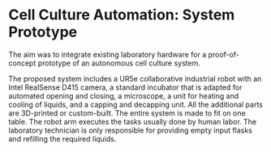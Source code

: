 # Cell Culture Automation: System Prototype

The aim was to integrate existing laboratory hardware for a proof-of-concept prototype of an autonomous cell culture system.

The proposed system includes a UR5e collaborative industrial robot with an Intel RealSense D415 camera, a standard incubator that is adapted for automated opening and closing, a microscope, a unit for heating and cooling of liquids, and a capping and decapping unit. All the additional parts are 3D-printed or custom-built. The entire system is made to fit on one table. The robot arm executes the tasks usually done by human labor. The laboratory technician is only responsible for providing empty input flasks and refilling the required liquids. 
